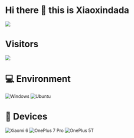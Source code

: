# Hi there 👋 this is Xiaoxindada
![](https://github-readme-stats.vercel.app/api?username=xiaoxindada&show_icons=true&include_all_commits=true&theme=tokyonight)

# Visitors
![](https://count.getloli.com/get/@xiaoxindada?theme=gelbooru)

# 💻 Environment
![Windows](https://img.shields.io/badge/Windows%2011-00BBFF?style=flat-square&logo=Windows&logoColor=ffffff)
![Ubuntu](https://img.shields.io/badge/Ubuntu%2020%2e04-dd4814?style=flat-square&logo=ubuntu&logoColor=ffffff)

# 📱 Devices
![Xiaomi 6](https://img.shields.io/badge/Xiaomi%206-ED9121?style=flat-square&logo=xiaomi&logoColor=ffffff)
![OnePlus 7 Pro](https://img.shields.io/badge/OnePlus%207%20Pro-f5010c?style=flat-square&logo=oneplus&logoColor=ffffff)
![OnePlus 5T](https://img.shields.io/badge/OnePlus%205T-f5010c?style=flat-square&logo=oneplus&logoColor=ffffff)
